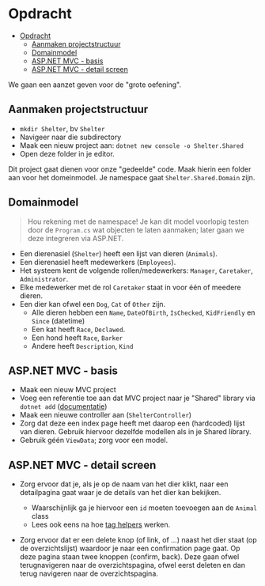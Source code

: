 # Opdracht #

- [Opdracht](#opdracht)
  - [Aanmaken projectstructuur](#aanmaken-projectstructuur)
  - [Domainmodel](#domainmodel)
  - [ASP.NET MVC - basis](#aspnet-mvc---basis)
  - [ASP.NET MVC - detail screen](#aspnet-mvc---detail-screen)

We gaan een aanzet geven voor de "grote oefening".

## Aanmaken projectstructuur ##

- `mkdir Shelter`, bv `Shelter`
- Navigeer naar die subdirectory
- Maak een nieuw project aan: `dotnet new console -o Shelter.Shared`
- Open deze folder in je editor.

Dit project gaat dienen voor onze "gedeelde" code. Maak hierin een folder aan voor het domeinmodel. Je namespace gaat `Shelter.Shared.Domain` zijn.

## Domainmodel ##

> Hou rekening met de namespace! Je kan dit model voorlopig testen door de `Program.cs` wat objecten te laten aanmaken; later gaan we deze integreren via ASP.NET.

- Een dierenasiel (`Shelter`) heeft een lijst van dieren (`Animals`).
- Een dierenasiel heeft medewerkers (`Employees`).
- Het systeem kent de volgende rollen/medewerkers: `Manager`, `Caretaker`, `Administrator`.
- Elke medewerker met de rol `Caretaker` staat in voor één of meedere dieren.
- Een dier kan ofwel een `Dog`, `Cat` of `Other` zijn.
  - Alle dieren hebben een `Name`, `DateOfBirth`, `IsChecked`, `KidFriendly` en `Since` (datetime)
  - Een kat heeft `Race`, `Declawed`.
  - Een hond heeft `Race`, `Barker`
  - Andere heeft `Description`, `Kind`

## ASP.NET MVC - basis ##

- Maak een nieuw MVC project
- Voeg een referentie toe aan dat MVC project naar je "Shared" library via `dotnet add` ([documentatie](https://docs.microsoft.com/en-us/dotnet/core/tools/dotnet-add-reference))
- Maak een nieuwe controller aan (`ShelterController`)
- Zorg dat deze een index page heeft met daarop een (hardcoded) lijst van dieren. Gebruik hiervoor dezelfde modellen als in je Shared library.
- Gebruik géén `ViewData`; zorg voor een model.

## ASP.NET MVC - detail screen ##

- Zorg ervoor dat je, als je op de naam van het dier klikt, naar een detailpagina gaat waar je de details van het dier kan bekijken.
  - Waarschijnlijk ga je hiervoor een `id` moeten toevoegen aan de `Animal` class
  - Lees ook eens na hoe [tag helpers](https://docs.microsoft.com/en-us/aspnet/core/mvc/views/tag-helpers/built-in/anchor-tag-helper?view=aspnetcore-3.0) werken.

- Zorg ervoor dat er een delete knop (of link, of ...) naast het dier staat (op de overzichtslijst) waardoor je naar een confirmation page gaat. Op deze pagina staan twee knoppen (confirm, back). Deze gaan ofwel terugnavigeren naar de overzichtspagina, ofwel eerst deleten en dan terug navigeren naar de overzichtspagina.
